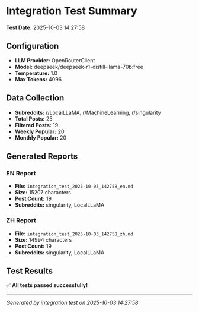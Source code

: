 # Integration Test Summary

**Test Date:** 2025-10-03 14:27:58

## Configuration

- **LLM Provider:** OpenRouterClient
- **Model:** deepseek/deepseek-r1-distill-llama-70b:free
- **Temperature:** 1.0
- **Max Tokens:** 4096

## Data Collection

- **Subreddits:** r/LocalLLaMA, r/MachineLearning, r/singularity
- **Total Posts:** 25
- **Filtered Posts:** 19
- **Weekly Popular:** 20
- **Monthly Popular:** 20

## Generated Reports

### EN Report

- **File:** `integration_test_2025-10-03_142758_en.md`
- **Size:** 15207 characters
- **Post Count:** 19
- **Subreddits:** singularity, LocalLLaMA

### ZH Report

- **File:** `integration_test_2025-10-03_142758_zh.md`
- **Size:** 14994 characters
- **Post Count:** 19
- **Subreddits:** singularity, LocalLLaMA

## Test Results

✅ **All tests passed successfully!**

---

*Generated by integration test on 2025-10-03 14:27:58*

